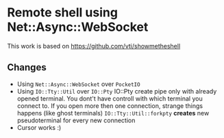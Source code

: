 # Remote shell using Net::Async::WebSocket

This work is based on https://github.com/vti/showmetheshell

## Changes

- Using `Net::Async::WebSocket` over `PocketIO`
- Using `IO::Tty::Util` over `IO::Pty`
IO::Pty create pipe only with already opened terminal.
You dont't have controll with which terminal you connect to.
If you open more then one connection, strange things happens (like ghost terminals)
`IO::Tty::Util::forkpty` **creates** new pseudoterminal for every new connection
- Cursor works :)
